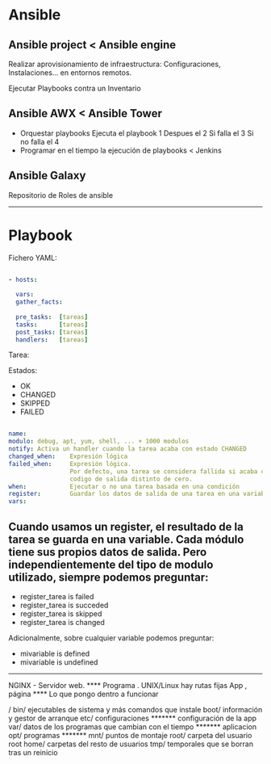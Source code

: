 # Ansible

## Ansible project < Ansible engine

Realizar aprovisionamiento de infraestructura: Configuraciones, Instalaciones... en entornos remotos.

Ejecutar Playbooks contra un Inventario

## Ansible AWX     < Ansible Tower

- Orquestar playbooks
      Ejecuta el playbook 1
        Despues el 2
            Si falla el 3
            Si no falla el 4
- Programar en el tiempo la ejecución de playbooks < Jenkins


## Ansible Galaxy

Repositorio de Roles de ansible

---

# Playbook

Fichero YAML:

```yaml

- hosts:
  
  vars:
  gather_facts:
  
  pre_tasks:  [tareas]
  tasks:      [tareas]
  post_tasks: [tareas]
  handlers:   [tareas]
```

Tarea:

Estados:
- OK
- CHANGED
- SKIPPED
- FAILED

```yaml

name: 
modulo: debug, apt, yum, shell, ... + 1000 modulos
notify: Activa un handler cuando la tarea acaba con estado CHANGED
changed_when:    Expresión lógica
failed_when:     Expresión lógica. 
                 Por defecto, una tarea se considera fallida si acaba con un 
                 codigo de salida distinto de cero.
when:            Ejecutar o no una tarea basada en una condición
register:        Guardar los datos de salida de una tarea en una variable 
vars:

```

Cuando usamos un register, el resultado de la tarea se guarda en una variable.
Cada módulo tiene sus propios datos de salida.
Pero independientemente del tipo de modulo utilizado, siempre podemos preguntar:
--------------------------------------------------------------------------------

- register_tarea is failed
- register_tarea is succeded
- register_tarea is skipped
- register_tarea is changed

Adicionalmente, sobre cualquier variable podemos preguntar:

- mivariable is defined
- mivariable is undefined

 
---

NGINX - Servidor web.    **** Programa . UNIX/Linux hay rutas fijas
App , página             **** Lo que pongo dentro a funcionar



/
    bin/        ejecutables de sistema y más comandos que instale
    boot/       información y gestor de arranque
    etc/        configuraciones                                         *******
                    configuración de la app
    var/        datos de los programas que cambian con el tiempo        *******
                    aplicacion
    opt/        programas                                               *******
    mnt/        puntos de montaje
    root/       carpeta del usuario root
    home/       carpetas del resto de usuarios
    tmp/        temporales que se borran tras un reinicio